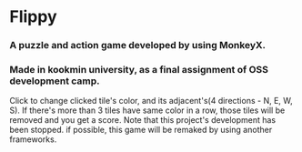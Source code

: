 # Flippy

### A puzzle and action game developed by using MonkeyX.
### Made in kookmin university, as a final assignment of OSS development camp.

Click to change clicked tile's color, and its adjacent's(4 directions - N, E, W, S).
If there's more than 3 tiles have same color in a row, those tiles will be removed and you get a score.
Note that this project's development has been stopped. if possible, this game will be remaked by using another frameworks.